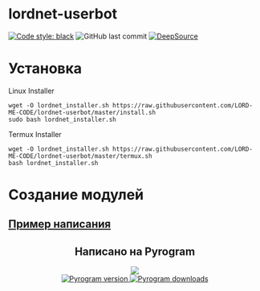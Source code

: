 # lordnet-userbot

[![Code style: black](https://img.shields.io/badge/code%20style-black-000000.svg)](https://github.com/psf/black)
![GitHub last commit](https://img.shields.io/github/last-commit/LORD-ME-CODE/lordnet-userbot)
[![DeepSource](https://deepsource.io/gh/LORD-ME-CODE/lordnet-userbot.svg/?label=active+issues&token=4jrQ8JouQrYOLEqp41Iom-ZQ)](https://deepsource.io/gh/LORD-ME-CODE/lordnet-userbot/?ref=repository-badge)


# Установка
Linux Installer
```commandline
wget -O lordnet_installer.sh https://raw.githubusercontent.com/LORD-ME-CODE/lordnet-userbot/master/install.sh
sudo bash lordnet_installer.sh
```
Termux Installer
```commandline
wget -O lordnet_installer.sh https://raw.githubusercontent.com/LORD-ME-CODE/lordnet-userbot/master/termux.sh
bash lordnet_installer.sh
```

# Создание модулей
## [Пример написания](/modules/README.md)

<h2 align="center">Написано на Pyrogram</h2>
<p align="center">
<a href="https://github.com/pyrogram/pyrogram">
<img src="https://i.imgur.com/hzSMDsJ.png">
<br>
<img src="https://img.shields.io/pypi/v/pyrogram?style=for-the-badge" alt="Pyrogram version" />
<img src="https://img.shields.io/pypi/dm/pyrogram.svg?style=for-the-badge" alt="Pyrogram downloads" />
</a>
</p>

